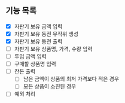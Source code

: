 ## 기능 목록
- [X] 자판기 보유 금액 입력
- [X] 자판기 보유 동전 무작위 생성
- [X] 자판기 보유 동전 출력
- [ ] 자판기 보유 상품명, 가격, 수량 입력
- [ ] 투입 금액 입력
- [ ] 구매할 상품명 입력
- [ ] 잔돈 출력
  - [ ] 남은 금액이 상품의 최저 가격보다 적은 경우
  - [ ] 모든 상품이 소진된 경우
- [ ] 예외 처리